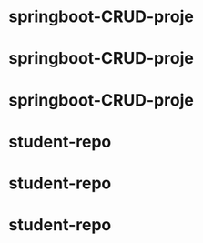 # springboot-CRUD-proje
# springboot-CRUD-proje
# springboot-CRUD-proje
# student-repo
# student-repo
# student-repo
